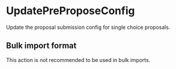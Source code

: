 # UpdatePreProposeConfig

Update the proposal submission config for single choice proposals.

## Bulk import format

This action is not recommended to be used in bulk imports.

